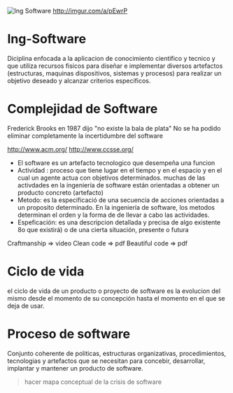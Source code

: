![Ing Software](http://imgur.com/a/pEwrP "Temario")
http://imgur.com/a/pEwrP

# Ing-Software

Diciplina enfocada a la aplicacion de conocimiento cientifico y tecnico y que utiliza recursos fisicos para diseñar e implementar diversos artefactos (estructuras, maquinas dispositivos, sistemas y procesos) para realizar un objetivo deseado y alcanzar criterios especificos.

# Complejidad de Software

Frederick Brooks en 1987 dijo "no existe la bala de plata" No se ha podido eliminar completamente la incertidumbre del software

http://www.acm.org/
http://www.ccsse.org/


* El software es un artefacto tecnologico que desempeña una funcion 
* Actividad : proceso que tiene lugar en el tiempo y en el espacio y en el cual un agente actua con objetivos determinados. muchas de las   activdades en la ingeniería de software están orientadas a obtener un producto concreto (artefacto)
* Metodo: es la especificació de una secuencia de acciones orientadas a un proposito determinado. En la ingeniería de software, los       metodos determinan el orden y la forma de de llevar a cabo las actividades.
* Espeficación: es una descripcion detallada y precisa de algo existente 8o que existirá) o de una cierta situación, presente o futura


Craftmanship => video
Clean code => pdf
Beautiful code => pdf

# Ciclo de vida

el ciclo de vida de un producto o proyecto de software es la evolucion del mismo desde el momento de su concepción hasta el momento en el que se deja de usar. 

# Proceso de software

Conjunto coherente de politicas, estructuras organizativas, procedimientos, tecnologias y artefactos que se necesitan para concebir, desarrollar, implantar y mantener un producto de software.






> hacer mapa conceptual de la crisis de software
